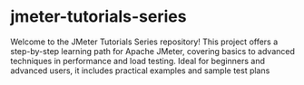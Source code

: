 # jmeter-tutorials-series
Welcome to the JMeter Tutorials Series repository! This project offers a step-by-step learning path for Apache JMeter, covering basics to advanced techniques in performance and load testing. Ideal for beginners and advanced users, it includes practical examples and sample test plans
